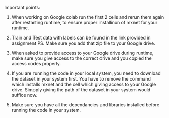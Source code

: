 Important points:

1. When working on Google colab run the first 2 cells and rerun them again after restarting runtime, to ensure proper installinon of mxnet    for your runtime.

2. Train and Test data with labels can be found in the link provided in assignment PS. Make sure you add that zip file to your Google          drive.

3. When asked to provide access to your Google drive during runtime, make sure you give access to the correct drive and you copied the        access codes properly.

4. If you are running the code in your local system, you need to download the dataset in your system first. You have to remove the command    which installs mxnet and the cell which giving access to your Google drive. Simpply giving the path of the dataset in your system would    suffice now.

5. Make sure you have all the dependancies and libraries installed before running the code in your system.
